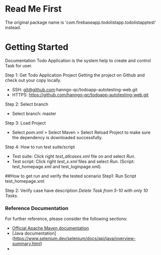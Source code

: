 # Read Me First
The original package name is 'com.firebaseapp.todolistapp.todolistapptest' instead.

# Getting Started
Documentation
Todo Application is the system help to create and control Task for user.

Step 1: Get Todo Application Project
Getting the project on Github and check out your copy locally.
- SSH: git@github.com:hanngo-qc/todoapp-autotesting-web.git
- HTTPS: https://github.com/hanngo-qc/todoapp-autotesting-web.git

Step 2: Select branch 
- Select branch: master

Step 3: Load Project
- Select *pom.xml* > Select Maven > Select Reload Project to make sure the dependency is downloaded successfully.

Step 4: How to run test suite/script
- Test suite: Click right *test_allcases.xml* file on and select *Run*.
- Test script: Click right *test_x.xml* files and select *Run*. (Script: test_homepage.xml and test_loginpage.xml).

##How to get run and verify the tested scenario
Step1: Run Script test_homepage.xml

Step 2: Verify case have description *Delete Task from 5-10 with only 10 Tasks*.

### Reference Documentation
For further reference, please consider the following sections:
* [Official Apache Maven documentation](https://maven.apache.org/guides/index.html)
* [Java documentation] (https://www.selenium.dev/selenium/docs/api/java/overview-summary.html)
* 

